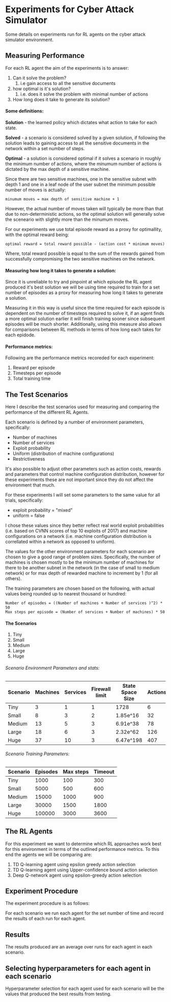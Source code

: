 # Experiments for Cyber Attack Simulator

Some details on experiments run for RL agents on the cyber attack simulator environment.

## Measuring Performance

For each RL agent the aim of the experiments is to answer:
1. Can it solve the problem?
    1. i.e gain access to all the sensitive documents
2. how optimal is it's solution?
    1. i.e. does it solve the problem with minimal number of actions
1. How long does it take to generate its solution?

#### Some definitions:

**Solution** - the learned policy which dictates what action to take for each state.

**Solved** - a scenario is considered solved by a given solution, if following the solution leads to gaining access to all the sensitive documents in the network within a set number of steps.

**Optimal** - a solution is considered optimal if it solves a scenario in roughly the minimum number of actions, where the minumum number of actions is dictated by the max depth of a sensitive machine.

Since there are two sensitive machines, one in the sensitive subnet with depth 1 and one in a leaf node of the user subnet the minimum possible number of moves is actually:

    minumum moves = max depth of sensitive machine + 1

However, the actual number of moves taken will typically be more than that due to non-deterministic actions, so the optimal solution will generally solve the sceneario with slightly more than the minumum moves.

For our experiments we use total episode reward as a proxy for optimallity, with the optimal reward being:

    optimal reward = total reward possible - (action cost * minimum moves)

Where, total reward possible is equal to the sum of the rewards gained from successfully compromising the two sensitive machines on the network.

#### Measuring how long it takes to generate a solution:

Since it is unreliable to try and pinpoint at which episode the RL agent produced it's best solution we will be using time required to train for a set number of episodes as a proxy for measuring how long it takes to generate a solution.

Measuring it in this way is useful since the time required for each episode is dependent on the number of timesteps required to solve it, if an agent finds a more optimal solution earlier it will finish training sooner since subsequent episodes will be much shorter. Additionally, using this measure also allows for comparisons between RL methods in terms of how long each takes for each epidode.

#### Performance metrics:

Following are the performance metrics recoreded for each experiment:

1. Reward per episode
2. Timesteps per episode
3. Total training time

## The Test Scenarios

Here I describe the test scenarios used for measuring and comparing the performance of the different RL Agents.

Each scenario is defined by a number of environment parameters, specifically:
- Number of machines
- Number of services
- Exploit probability
- Uniform (distribution of machine configurations)
- Restrictiveness

It's also possible to adjust other parameters such as action costs, rewards and parameters that control machine configuration distribution, however for these experiments these are not important since they do not affect the environment that much.

For these experiments I will set some parameters to the same value for all trials, specifically:
- exploit probability = "mixed"
- uniform = false

I chose these values since they better reflect real world exploit probabilities (i.e. based on CVNN scores of top 10 exploits of 2017) and machine configurations on a network (i.e. machine configuration distribution is correllated within a network as opposed to uniform).

The values for the other environment parameters for each scenario are chosen to give a good range of problem sizes. Specifically, the number of machines is chosen mostly to be the minimum number of machines for there to be another subnet in the network (in the case of small to medium network) or for max depth of rewarded machine to increment by 1 (for all others).

The training parameters are chosen based on the following, with actual values being rounded up to nearest thousand or hundred:

    Number of episodes = ((Number of machines + Number of services )^2) * 50
    Max steps per episode = (Number of services + Number of machines) * 50

#### The Scenarios

1. Tiny
2. Small
3. Medium
4. Large
5. Huge

###### Scenario Environment Parameters and stats:

| Scenario | Machines | Services | Firewall limit | State Space Size | Actions | Subnets | Network Depth |
|----------|----------|----------|----------------|------------------|---------|---------|---------------|
| Tiny     | 3        | 1        | 1              | 1728             | 6       | 3       | 2             |
| Small    | 8        | 3        | 2              | 1.85e^16         | 32      | 4       | 3             |
| Medium   | 13       | 5        | 3              | 6.91e^38         | 78      | 5       | 3             |
| Large    | 18       | 6        | 3              | 2.32e^62         | 126     | 6       | 4             |
| Huge     | 37       | 10       | 3              | 6.47e^198        | 407     | 9       | 5             |

###### Scenario Training Parameters:

| Scenario | Episodes | Max steps | Timeout |
|----------|----------|-----------|---------|
| Tiny     | 1000     | 100       | 300     |
| Small    | 5000     |  500      | 600     |
| Medium   | 15000    | 1000      | 900     |
| Large    | 30000    | 1500      | 1800    |
| Huge     | 100000   | 3000      | 3600    |


## The RL Agents

For this experiment we want to determine which RL approaches work best for this environment in terms of the outlined performance metrics. To this end the agents we will be comparing are:

1. TD Q-learning agent using epsilon greedy action selection
2. TD Q-learning agent using Upper-confidence bound action selection
2. Deep Q-network agent using epsilon-greedy action selection

## Experiment Procedure

The experiment procedure is as follows:

For each scenario we run each agent for the set number of time and record the results of each run for each agent.

## Results

The results produced are an average over runs for each agent in each scenario.

## Selecting hyperparameters for each agent in each scenario

Hyperparameter selection for each agent used for each scenario will be the values that produced the best
results from testing.
